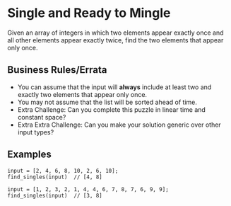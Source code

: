 # Single and Ready to Mingle

Given an array of integers in which two elements appear exactly once and all other elements appear exactly twice, find the two elements that appear only once.

## Business Rules/Errata

- You can assume that the input will **always** include at least two and exactly two elements that appear only once.
- You may not assume that the list will be sorted ahead of time.
- Extra Challenge: Can you complete this puzzle in linear time and constant space?
- Extra Extra Challenge: Can you make your solution generic over other input types?

## Examples

```
input = [2, 4, 6, 8, 10, 2, 6, 10];
find_singles(input)  // [4, 8]
```
```
input = [1, 2, 3, 2, 1, 4, 4, 6, 7, 8, 7, 6, 9, 9];
find_singles(input)  // [3, 8]
```
